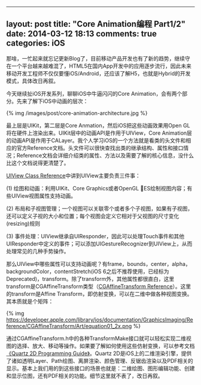  ---
layout: post
title: "Core Animation编程 Part1/2"
date: 2014-03-12 18:13
comments: true
categories: iOS
---

那啥，一忙起来就忘记更新Blog了，目前移动产品开发也有了新的趋势，继续守在一个平台越来越难混了，HTML5在国内App开发中的应用逐步流行，因此未来移动开发工程师不仅仅要懂iOS/Android，还应该了解H5，也就是Hybrid的开发模式，具体改日再叙。

今天继续扯iOS开发系列，聊聊iOS中牛逼闪闪的Core Animation，会有两个部分。先来了解下iOS中动画的层次：

{% img /images/post/core-animation-architecture.jpg %}

最上层是UIKit，第二层是Core Anmation，然后iOS把这些动画效果用Open GL将在硬件上渲染出来。UIKit层中的动画API是作用于UIView，Core Animation层的动画API是作用于CALayer。我个人学习iOS的一个方法就是看类的头文件和相应的官方Reference文档。头文件可以很快查找出类的继承结构、属性和接口情况；Reference文档会详细介绍类的属性、方法以及需要了解的核心信息，没什么比这个文档说得更清楚了。

[UIView Class Reference](http://developer.apple.com/library/ios/#documentation/UIKit/Reference/UIView_Class/UIView/UIView.html)中讲到UIView主要负责三件事：

(1) 绘图和动画：利用UIKit、Core Graphics或者OpenGL ES绘制视图内容；有些UIView视图属性支持动画。

(2) 布局和子视图管理；一个视图可以关联零个或者多个子视图，如果有子视图，还可以定义子视的大小和位置；每个视图会定义它相对于父视图的尺寸变化(resizing)规则

(3) 事件处理：UIView继承自UIResponder，因此可以处理Touch事件和其他UIResponder中定义的事件；可以添加UIGestureRecognizer到UIView上，从而处理常见的几种手势操作。

那么UIView中哪些属性可以支持动画呢？有frame，bounds，center，alpha，backgroundColor，contentStretch(iOS 6之后不推荐使用，已经标为Deprecated)，transform。除了transform外，其他属性都很直白，这里transform是CGAffineTransform类型（[CGAffineTransform Reference](http://developer.apple.com/library/ios/#documentation/GraphicsImaging/Reference/CGAffineTransform/Reference/reference.html)）。这里的transform是Affine Transform，即仿射变换，可以在二维中做各种视图变换。其本质就是个矩阵：

{% img https://developer.apple.com/library/ios/documentation/GraphicsImaging/Reference/CGAffineTransform/Art/equation01_2x.png %}

通过CGAffineTransform.h中的各种TransformMake接口就可以轻松实现二维视图的选择、放大、移动等操作。如果要了解如何使用这些仿射变换，可以参考文档[《Quartz 2D Programming Guide》](https://developer.apple.com/library/ios/documentation/GraphicsImaging/Conceptual/drawingwithquartz2d/Introduction/Introduction.html)。Quartz 2D是iOS上的二维渲染引擎，提供了诸如透明Layer、Path绘图、离屏渲染、颜色管理、反锯齿渲染以及PDF相关的显示。基本上我们用的到这些接口的场景也就是：二维绘图、图形编辑功能、创建和显示位图，还有PDF相关的功能。细节这里就不表了，改日再叙。





